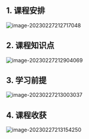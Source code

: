 ## 1. 课程安排

![image-20230227212717048](http://typora-save-picture.oss-cn-beijing.aliyuncs.com/img/image-20230227212717048.png)

## 2. 课程知识点

![image-20230227212904069](http://typora-save-picture.oss-cn-beijing.aliyuncs.com/img/image-20230227212904069.png)

## 3. 学习前提

![image-20230227213003037](http://typora-save-picture.oss-cn-beijing.aliyuncs.com/img/image-20230227213003037.png)

## 4. 课程收获

![image-20230227213154250](http://typora-save-picture.oss-cn-beijing.aliyuncs.com/img/image-20230227213154250.png)